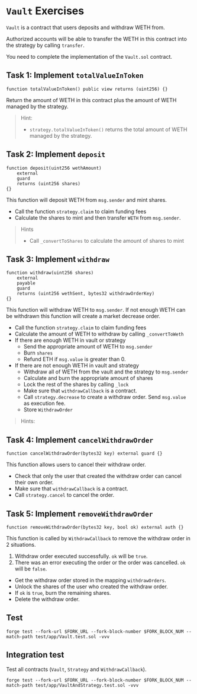 # `Vault` Exercises

`Vault` is a contract that users deposits and withdraw WETH from.

Authorized accounts will be able to transfer the WETH in this contract into the strategy by calling `transfer`.

You need to complete the implementation of the `Vault.sol` contract.

## Task 1: Implement `totalValueInToken`

```solidity
function totalValueInToken() public view returns (uint256) {}
```

Return the amount of WETH in this contract plus the amount of WETH managed by the strategy.

> Hint:
>
> - `strategy.totalValueInToken()` returns the total amount of WETH managed by the strategy.

## Task 2: Implement `deposit`

```solidity
function deposit(uint256 wethAmount)
    external
    guard
    returns (uint256 shares)
{}
```

This function will deposit WETH from `msg.sender` and mint shares.

- Call the function `strategy.claim` to claim funding fees
- Calculate the shares to mint and then transfer `WETH` from `msg.sender`.

> Hints
>
> - Call `_convertToShares` to calculate the amount of shares to mint

## Task 3: Implement `withdraw`

```solidity
function withdraw(uint256 shares)
    external
    payable
    guard
    returns (uint256 wethSent, bytes32 withdrawOrderKey)
{}
```

This function will withdraw WETH to `msg.sender`. If not enough WETH can be withdrawn this function will create a market decrease order.

- Call the function `strategy.claim` to claim funding fees
- Calculate the amount of WETH to withdraw by calling `_convertToWeth`
- If there are enough WETH in vault or strategy
  - Send the appropriate amount of WETH to `msg.sender`
  - Burn `shares`
  - Refund ETH if `msg.value` is greater than 0.
- If there are not enough WETH in vault and strategy
  - Withdraw all of WETH from the vault and the strategy to `msg.sender`
  - Calculate and burn the appropriate amount of shares
  - Lock the rest of the shares by calling `_lock`
  - Make sure that `withdrawCallback` is a contract.
  - Call `strategy.decrease` to create a withdraw order. Send `msg.value` as execution fee.
  - Store `WithdrawOrder`

> Hints:

## Task 4: Implement `cancelWithdrawOrder`

```solidity
function cancelWithdrawOrder(bytes32 key) external guard {}
```

This function allows users to cancel their withdraw order.

- Check that only the user that created the withdraw order can cancel their own order.
- Make sure that `withdrawCallback` is a contract.
- Call `strategy.cancel` to cancel the order.

## Task 5: Implement `removeWithdrawOrder`

```solidity
function removeWithdrawOrder(bytes32 key, bool ok) external auth {}
```

This function is called by `WithdrawCallback` to remove the withdraw order in 2 situations.

1. Withdraw order executed successfully. `ok` will be `true`.
2. There was an error executing the order or the order was cancelled. `ok` will be `false`.

- Get the withdraw order stored in the mapping `withdrawOrders`.
- Unlock the shares of the user who created the withdraw order.
- If `ok` is `true`, burn the remaining shares.
- Delete the withdraw order.

## Test

```shell
forge test --fork-url $FORK_URL --fork-block-number $FORK_BLOCK_NUM --match-path test/app/Vault.test.sol -vvv
```

## Integration test

Test all contracts (`Vault`, `Strategy` and `WithdrawCallback`).

```shell
forge test --fork-url $FORK_URL --fork-block-number $FORK_BLOCK_NUM --match-path test/app/VaultAndStrategy.test.sol -vvv
```
